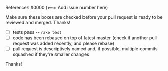 References \#0000 (\<=== Add issue number here)

Make sure these boxes are checked before your pull request is ready to be reviewed and merged. Thanks!

* [ ] tests pass -- `rake test`
* [ ] code has been rebased on top of latest master (check if another pull request was added recently, and please rebase)
* [ ] pull request is descriptively named and, if possible, multiple commits squashed if they're smaller changes

Thanks!
